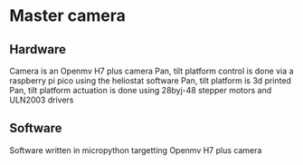 # Master camera

## Hardware
Camera is an Openmv H7 plus camera
Pan, tilt platform control is done via a raspberry pi pico using the heliostat software
Pan, tilt platform is 3d printed
Pan, tilt platform actuation is done using 28byj-48 stepper motors and ULN2003 drivers

## Software
Software written in micropython targetting Openmv H7 plus camera
